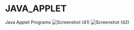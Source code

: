 # JAVA_APPLET
Java Applet Programs
![Screenshot (41)](https://user-images.githubusercontent.com/87847452/197143121-1a924d2b-077a-4c78-83ef-c27eb36a1f68.png)
![Screenshot (42)](https://user-images.githubusercontent.com/87847452/197143123-728ddb2e-d84f-46f9-b063-61414ae4d4d2.png)

